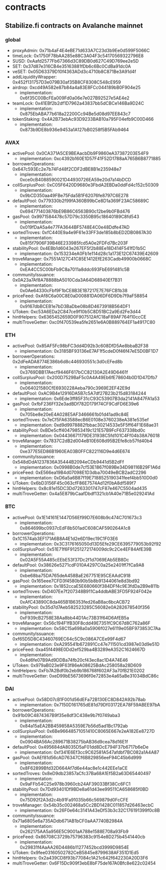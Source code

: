 # contracts

## Stabilize.fi contracts on Avalanche mainnet
### global
- proxyAdmin: 0x71b4aF4E4eBE71d633A7C23d3b9Ee0d599F5066C
- timeLock: 0x1750F78bAA285e88C3A04F3c54170569322796E8
- SUSD: 0xAafd2577Fb67366d3C89DB0d627C49D769ee2e5D
- SET: 0x37d87e316CB4e35163881fDb6c6Bc0CdBa91dc0A
- veSET: 0x05D63379D10f4363ADd3c4710b8C871Be3A91d4f
- addLiquidityWrapper: 0x452f131757D3e079B30af35B8CF8308C548cE959
- airdrop: 0xcd49A582e87b84a4a83E8FCc044189bB0F904e25
    - implementation: 0x6f35C00BcFEa009Fd0a06e7e027B92527e5AE4e2
- teamLock: 0x41EBf2b2df1D7962a43837bb5dCBCe146Ba9D24C
    - implementation: 0x875EbABA77b618a22200Cc94Be5d08d97EE843c7
- tokenStaking: 0x4A2B73ebAc93D9233BAB10a795F04efb9C00D466
    - implementation: 0x873b9DE8b936e9453a1A127bB0258f5B5FAb9464


### AVAX
- activePool: 0x0CA371A5CE9BEAacbDb9F9860eA37387203E54F9
    - implementation: 0xc4392b160E1D57F41F52D1788aA765B6B8771885
- borrowerOperations: 0x647c593Ec2e7b74Fd48f2CDF2dBE8B1e235948e7
    - implementation: 0xce0cB4088590021D44930726EA59e20d7a14bDCD
- collSurplusPool: 0xC05F6420D9680e3FbdA2EBDa0ddFd4c152c50309
    - implementation: 0x9bCD350aa49FBe75Fda5B1F62076fe8797C6E278
- defaultPool: 0x779330b2f99fA360B99bCe8D1a369F23AC58689C
    - implementation: 0x694771403876bE9B86C6563B90c12be9b0FBd476
- gasPool: 0x9971584478c57D79c3350B95c18640189C8fd543
    - implementation: 0x019fDaA5a4e77FA3644BF5748E4C0e48Ddfe47AD
- sortedTroves: 0xfC440E9a4e9F61e33FF3de185b8bED2DB0867A30
    - implementation: 0x815f7906F39B46E233985fcd5A0e2FDFd7Bc203F
- stabilityPool: 0x4EBb1d6043e267EF5f2b88Ee18D414F541fD1b5C
    - implementation: 0x153234eA0Fb1e114d28c1a173E12C67439E42609
- troveManager: 0x7551A127C41C85E1412EfE263Cadb49900b0668C
    - implementation: 0xEA4CC5C00bFb9C8a7011a8ddc693FbE691481c5B
- communityIssuance: 0x0A23a7Af8A78888bA5010Cda3A64D68940Ef7B31
    - implementation: 0x0Ae64330cFbf9F1bCE8B3E1B7217E7E76FCB1b38
- priceFeed: 0xAf8C6a00C8E0aD00881DA06DF6D9Db7f9aF58854
    - implementation: 0x9167dbBCEB1e7bD3BaDbe08b8D4673918B564DF1
- UToken: 0xc53A6EDa2C847ce9f10b5C8D51BC2a9Ed2Fe3d44
- hintHelpers: 0x6365452659D0F907512AfC18aF89AF764f10ccCE
- multiTroveGetter: 0xc0f470539ea5fe2651e6A0B889764EF1a4917C80

### ETH
- activePool: 0x85AF5Fc98bFC3dd4D92b3c608DfD5Ae8bbaB2F38
    - implementation: 0x3185BF93136eE7AF1f5cdeD0f46f47eE5D0BF1D7
- borrowerOperations: 0x2dFeADA8774E386b6d8c446930551c3d0cEFed8b
    - implementation: 0x3769DBB17Aecf9446F617bCC82130A2E49D6461f
- collSurplusPool: 0x200D7529BaF5c0A4A49Eb6fE78604b0D1D47Dfb7
    - implementation: 0x064021580CfE6930228Aeba790c3969E2EF42E9d
- defaultPool: 0xAC9B4e12916DA5B7c5A7df27B23b215d83184244
    - implementation: 0x6Ede3ff85F31cC93C53907B3da2141A847FA1a53
- gasPool: 0xfbF236Ff32e3adBDf782D179f74CF9CdFD6E39e6
    - implementation: 0x705be8e20eE4A028E5AF3466661b01d41ad9c84E
- sortedTroves: 0x7eCf5FA63588ecB6E0108e3760238eA381e535ef
    - implementation: 0xd9d9978882fbbac30214533e5F5ff64F1E68ae31
- stabilityPool: 0xBDe5cff40479853419c121E57B9FcF637338bd0c
    - implementation: 0x04436671179DE31938C5fd101C4Ff04b38A76018
- troveManager: 0x7837C2dB2d004eB10E608d95B2Efe8cb57fd40b4
    - implementation: 0xe377E5ED86B1960EA03B0FFC822116D9e4d6E674
- communityIssuance: 0x548dDdA1237836A35444B2094eCDb9441d5B2dFf
    - implementation: 0x0998B0de7cf53E1867f089Be34D98116B29F1A6d
- priceFeed: 0xE566ea19B4d07098E1D3dba70049eBCB2adC2296
    - implementation: 0xD6a5a6B87f19E7188525190341feef4bb510D0d0
- UToken: 0x6bD3156F45c063cfF86E7574Ad12f0bA8df589f7
- hintHelpers: 0x8c81e15DC3Dd7263301747cF87e467C5504ad435
- multiTroveGetter: 0x4a5E879bCaafDbdf1321cb1A40e71B5e029241Ad
### BTC
- activePool: 0x1E14161E1447D56Ef99D7E608b9c474C701673c3
    - implementation: 0x864699bc0937cEdF8b501adC608CAF590264A1c8
- borrowerOperations: 0x1C1574ab3EF171A6B8A4E1d2e6D19ec19C1F03E6
    - implementation: 0x3C3176165050d13D5Efe29CE6395779053b92f92
- collSurplusPool: 0x51E71f6F91251272174009dc9c2Ce4EF84AfE39B
    - implementation: 0x02A5F55A485cEEbE53f37Dc2f1d7069EAb5EB8Dc
- defaultPool: 0x38626e5271cdF010A4297C0a25e2401ff7fCa9A8
    - implementation: 0xbe68ba75DA765deA458BaE267751E95CEAAdC918
- gasPool: 0x165eee7CFD3f4580b90b5b8b91344061e8d3bd92
    - implementation: 0x1852ccaE5E680660f384DFf4c9E3fdDa2B9e811b
- sortedTroves: 0xD407Ee7f207348B911Ca4ddbABE3FD5F924F042e
    - implementation: 0xAfC43890C8da465B1B6353fed26aB8ac6bcACB72
- stabilityPool: 0x35d7d7Aeb582523285C56082e0A282678540f356
    - implementation: 0xF939cB2758E38Aa8bb44D1Ac73B31f64D6AfEB5a
- troveManager: 0x56c194F1fB30F8cdd49E7351fC9C67d8C762a86F
    - implementation: 0x58C15a698a0a5906f027e6119e05BF973853C7Aa
- communityIssuance: 0xf65D5D8C43460769EC64c5C9c086A7CEe99F4d67
    - implementation: 0xA295541b672891Cc47e711501cd3987e03d9e51D
- priceFeed: 0xa45f4498E0Dd2ef529ba4B3289eA352C1624667D
    - implementation: 0x4d6fe07B9Ad9DDBa74fb20cf43ec8ac1D4A74E46
- UToken: 0x979aB023e9F63f86eA08625BdAc258058a28D609
- hintHelpers: 0xFb7A2Bdf0b2eb9b186768f602AF3a70fB21E0202
- multiTroveGetter: 0xeD99bE5673696f0e72853e4a65aBe31034BdC86c

### DAI
- activePool: 0x58D07cB1F001d56dEFa72B130EC8D842A92b78ab
    - implementation: 0x7150D161765dE81d79Df03172EA78F59ABEE97bA
- borrowerOperations: 0x91b09C4874367B9f35e8df3C438e9b7f0749aba3
    - implementation: 0x84a15aEA2BB459858A5359E7b56d5ad1Bc1792ab
- collSurplusPool: 0x6Be96648571051410C8065E667e2eA182Ee8727D
    - implementation: 0x0904BA56Ac289671B38275bAB36d9cea78d16E1f
- defaultPool: 0x495684dA8035D5aF01dd8DcE794F37b6717b6eDe
    - implementation: 0xf341E6Ef3cc9C62581A547afdbf7BC082a1A4A87
- gasPool: 0xAEf81d56cAD76347Cf6B829856eeF94C45b6d999
    - implementation: 0x8F62899Bfd32D664Af7d6e44ac8e1c442EEe1aCE
- sortedTroves: 0x8eD9db23857aCfc37Ba68A1Ef5B2a63D65440497
    - implementation: 0x9aFFb54C25e978b3960cb24AF39033Bf38Cc6FC1
- stabilityPool: 0x7Dd93401Df9BDe8a61d43ee99511CA658685f0BD
    - implementation: 0x75D92f2A3d2c4b91Fa91035b66c569879d0FcCFE
- troveManager: 0x54b35c002468a5Cc2BD1428C011857d26463ecbC
    - implementation: 0x26F0e64c3141A43eDf53b3c32C176191399f0c8B
- communityIssuance: 0x71a6805e6a735ADdb671AB1bCF0aAA7740B2984A
    - implementation: 0x262175AA5a956E5C9001aA788e1588E708a93Fb9
- priceFeed: 0x86708C3729b75796383c9154e8D275b4541440cb
    - implementation: 0x29831f4AaAA26D4486b11277452bcd3999D9854E
- UToken: 0x9fee03160502782CeB5845e8799638AF351D1Ed5
- hintHelpers: 0x2a439CD8f93b77084c1A21c642f642230A20D3F6
- multiTroveGetter: 0x6F15Dc909f3ebE8bF75de167A0Bfc8e622c02454
